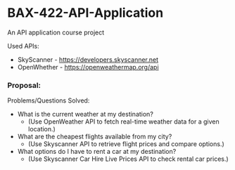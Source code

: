 # BAX-422-API-Application
An API application course project

Used APIs:
* SkyScanner - https://developers.skyscanner.net
* OpenWhether - https://openweathermap.org/api

### Proposal:
Problems/Questions Solved:
* What is the current weather at my destination?
  * (Use OpenWeather API to fetch real-time weather data for a given location.)
* What are the cheapest flights available from my city?
  * (Use Skyscanner API to retrieve flight prices and compare options.)
* What options do I have to rent a car at my destination?
  * (Use Skyscanner Car Hire Live Prices API to check rental car prices.)
